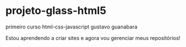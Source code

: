 # projeto-glass-html5
 primeiro curso html-css-javascript gustavo guanabara

Estou aprendendo a criar sites e agora vou gerenciar meus repositórios!